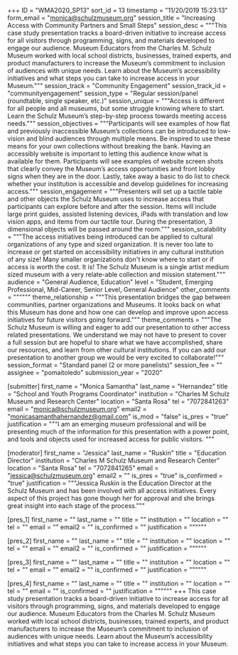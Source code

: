 +++
ID = "WMA2020_SP13"
sort_id = 13
timestamp = "11/20/2019 15:23:13"
form_email = "monica@schulzmuseum.org"
session_title = "Increasing Access with Community Partners and Small Steps"
session_desc = """This case study presentation tracks a board-driven initiative to increase access for all visitors through programming, signs, and materials developed to engage our audience. Museum Educators from the Charles M. Schulz Museum worked with local school districts, businesses, trained experts, and product manufacturers to increase the Museum’s commitment to inclusion of audiences with unique needs. Learn about the Museum’s accessibility initiatives and what steps you can take to increase access in your Museum."""
session_track = "Community Engagement"
session_track_id = "communityengagement"
session_type = "Regular session/panel (roundtable, single speaker, etc.)"
session_unique = """Access is different for all people and all museums, but some struggle knowing where to start. Learn the Schulz Museum’s step-by-step process towards meeting access needs."""
session_objectives = """Participants will see examples of how flat and previously inaccessible Museum’s collections can be introduced to low-vision and blind audiences through multiple means. Be inspired to use these means for your own collections without breaking the bank.
Having an accessibly website is important to letting this audience know what is available for them. Participants will see examples of website screen shots that clearly convey the Museum’s access opportunities and front lobby signs when they are in the door.
Lastly, take away a basic to do list to check whether your institution is accessible and develop guidelines for increasing access."""
session_engagement = """Presenters will set up a tactile table and other objects the Schulz Museum uses to increase access that participants can explore before and after the session. Items will include large print guides, assisted listening devices, iPads with translation and low vision apps, and items from our tactile tour.
During the presentation, 3 dimensional objects will be passed around the room."""
session_scalability = """The access initiatives being introduced can be applied to cultural organizations of any type and sized organization. It is never too late to increase or get started on accessibility initiatives in any cultural institution of any size! Many smaller organizations don't know where to start or if access is worth the cost. It is! The Schulz Museum is a single artist medium sized museum with a very relate-able collection and mission statement."""
audience = "General Audience, Education"
level = "Student, Emerging Professional, Mid-Career, Senior Level, General Audience"
other_comments = """"""
theme_relationship = """This presentation bridges the gap between communities, partner organizations and Museums. It looks back on what this Museum has done and how one can develop and improve upon access initiatives for future visitors going forward."""
theme_comments = """The Schulz Museum is willing and eager to add our presentation to other access related presentations. We understand we may not have to present to cover a full session but are hopeful to share what we have accomplished, share our resources, and learn from other cultural institutions. If you can add our presentation to another group we would be very excited to collaborate!"""
session_format = "Standard panel (2 or more panelists)"
session_fee = ""
assignee = "pomaitoledo"
submission_year = "2020"

[submitter]
first_name = "Monica Samantha"
last_name = "Hernandez"
title = "School and Youth Programs Coordinator"
institution = "Charles M Schulz Museum and Research Center"
location = "Santa Rosa"
tel = "7072841263"
email = "monica@schulzmuseum.org"
email2 = "monicasamanthahernandez@gmail.com"
is_mod = "false"
is_pres = "true"
justification = """I am an emerging museum professional and will be presenting much of the information for this presentation with a power point, and tools and objects used for increased access for public visitors. """

[moderator]
first_name = "Jessica"
last_name = "Ruskin"
title = "Education Director"
institution = "Charles M Schulz Museum and Research Center"
location = "Santa Rosa"
tel = "7072841265"
email = "jessica@schulzmuseum.org"
email2 = ""
is_pres = "true"
is_confirmed = "true"
justification = """Jessica Ruskin is the Education Director at the Schulz Museum and has been involved with all access initiatives. Every aspect of this project has gone though her for approval and she brings great insight into each stage of the process."""

[pres_1]
first_name = ""
last_name = ""
title = ""
institution = ""
location = ""
tel = ""
email = ""
email2 = ""
is_confirmed = ""
justification = """"""

[pres_2]
first_name = ""
last_name = ""
title = ""
institution = ""
location = ""
tel = ""
email = ""
email2 = ""
is_confirmed = ""
justification = """"""

[pres_3]
first_name = ""
last_name = ""
title = ""
institution = ""
location = ""
tel = ""
email = ""
email2 = ""
is_confirmed = ""
justification = """"""

[pres_4]
first_name = ""
last_name = ""
title = ""
institution = ""
location = ""
tel = ""
email = ""
is_confirmed = ""
justification = """"""
+++
This case study presentation tracks a board-driven initiative to increase access for all visitors through programming, signs, and materials developed to engage our audience. Museum Educators from the Charles M. Schulz Museum worked with local school districts, businesses, trained experts, and product manufacturers to increase the Museum’s commitment to inclusion of audiences with unique needs. Learn about the Museum’s accessibility initiatives and what steps you can take to increase access in your Museum.